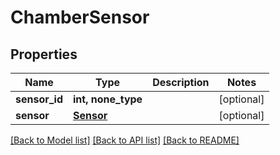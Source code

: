 # ChamberSensor


## Properties
Name | Type | Description | Notes
------------ | ------------- | ------------- | -------------
**sensor_id** | **int, none_type** |  | [optional] 
**sensor** | [**Sensor**](Sensor.md) |  | [optional] 

[[Back to Model list]](../README.md#documentation-for-models) [[Back to API list]](../README.md#documentation-for-api-endpoints) [[Back to README]](../README.md)


